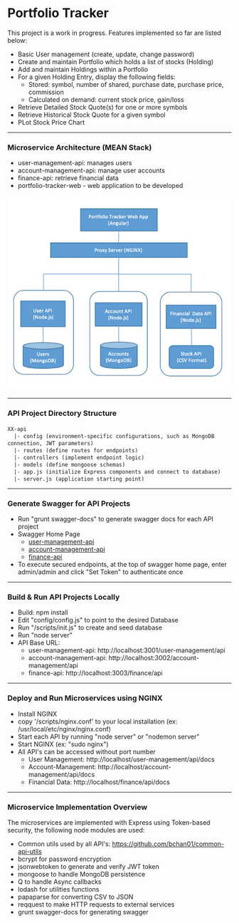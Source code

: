 # Portfolio Tracker

This project is a work in progress. Features implemented so far are listed below:

* Basic User management (create, update, change password)
* Create and maintain Portfolio which holds a list of stocks (Holding)
* Add and maintain Holdings within a Portfolio
* For a given Holding Entry, display the following fields: 
  * Stored: symbol, number of shared, purchase date, purchase price, commission
  * Calculated on demand: current stock price, gain/loss
* Retrieve Detailed Stock Quote(s) for one or more symbols
* Retrieve Historical Stock Quote for a given symbol
* PLot Stock Price Chart

---------------------------------------
### Microservice Architecture (MEAN Stack) ###

* user-management-api: manages users
* account-management-api: manage user accounts
* finance-api: retrieve financial data
* portfolio-tracker-web - web application to be developed

![Swagger Docs](docs/architecture.png)

---------------------------------------
### API Project Directory Structure ###
    XX-api
      |- config (environment-specific configurations, such as MongoDB connection, JWT parameters)
      |- routes (define routes for endpoints)
      |- controllers (implement endpoint logic)
      |- models (define mongoose schemas)
      |- app.js (initialize Express components and connect to database)
      |- server.js (application starting point)

---------------------------------------
### Generate Swagger for API Projects ###
* Run "grunt swagger-docs" to generate swagger docs for each API project
* Swagger Home Page
  * [user-management-api](http://localhost:3001/user-management/api/docs)
  * [account-management-api](http://localhost:3002/account-management/api/docs)
  * [finance-api](http://localhost:3003/finance/api/docs)
* To execute secured endpoints, at the top of swagger home page, enter admin/admin and click "Set Token" to authenticate once

---------------------------------------
### Build & Run API Projects Locally ###
* Build: npm install
* Edit "config/config.js" to point to the desired Database
* Run "/scripts/init.js" to create and seed database
* Run "node server"
* API Base URL: 
  * user-management-api: http://localhost:3001/user-management/api
  * account-management-api: http://localhost:3002/account-management/api
  * finance-api: http://localhost:3003/finance/api

---------------------------------------
### Deploy and Run Microservices using NGINX ###
* Install NGINX
* copy '/scripts/nginx.conf' to your local installation (ex: /usr/local/etc/nginx/nginx.conf)
* Start each API by running "node server" or "nodemon server"
* Start NGINX (ex: "sudo nginx")
* All API's can be accessed without port number
  * User Management: http://localhost/user-management/api/docs
  * Account-Management: http://localhost/account-management/api/docs
  * Financial Data: http://localhost/finance/api/docs

---------------------------------------
### Microservice Implementation Overview ###
The microservices are implemented with Express using Token-based security, the following node modules are used:
* Common utils used by all API's: https://github.com/bchan01/common-api-utils
* bcrypt for password encryption
* jsonwebtoken to generate and verify JWT token
* mongoose to handle MongoDB persistence
* Q to handle Async callbacks
* lodash for utilities functions
* papaparse for converting CSV to JSON
* reqquest to make HTTP requests to external services
* grunt swagger-docs for generating swagger


